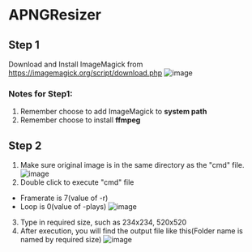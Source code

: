 # APNGResizer

## Step 1
Download and Install ImageMagick from https://imagemagick.org/script/download.php
![image](https://user-images.githubusercontent.com/24828239/115980445-5a76be00-a5bf-11eb-8a77-43cfec6c9665.png)

### Notes for Step1:
1. Remember choose to add ImageMagick to **system path**
2. Remember choose to install **ffmpeg** 

## Step 2
1. Make sure original image is in the same directory as the "cmd" file.
![image](https://user-images.githubusercontent.com/24828239/115980251-cd7f3500-a5bd-11eb-9278-345478665e65.png)
2. Double click to execute "cmd" file 
* Framerate is 7(value of -r)
* Loop is 0(value of -plays)
![image](https://user-images.githubusercontent.com/24828239/115980278-0fa87680-a5be-11eb-8efb-8676908f3765.png)
3. Type in required size, such as 234x234, 520x520
4. After execution, you will find the output file like this(Folder name is named by required size)
![image](https://user-images.githubusercontent.com/24828239/115980311-657d1e80-a5be-11eb-9734-6441fd91cf44.png)
